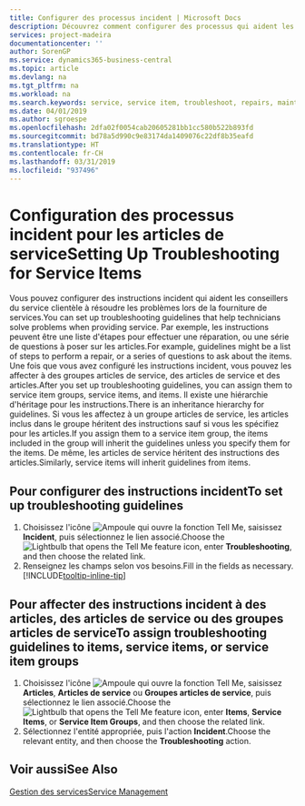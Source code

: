 ```yaml
---
title: Configurer des processus incident | Microsoft Docs
description: Découvrez comment configurer des processus qui aident les conseillers du service clientèle à identifier et à résoudre les problèmes liés aux articles de service.
services: project-madeira
documentationcenter: ''
author: SorenGP
ms.service: dynamics365-business-central
ms.topic: article
ms.devlang: na
ms.tgt_pltfrm: na
ms.workload: na
ms.search.keywords: service, service item, troubleshoot, repairs, maintenance
ms.date: 04/01/2019
ms.author: sgroespe
ms.openlocfilehash: 2dfa02f0054cab20605281bb1cc580b522b893fd
ms.sourcegitcommit: bd78a5d990c9e83174da1409076c22df8b35eafd
ms.translationtype: HT
ms.contentlocale: fr-CH
ms.lasthandoff: 03/31/2019
ms.locfileid: "937496"
---
```

# <a name="setting-up-troubleshooting-for-service-items"></a><span data-ttu-id="c2d6a-103">Configuration des processus incident pour les articles de service</span><span class="sxs-lookup"><span data-stu-id="c2d6a-103">Setting Up Troubleshooting for Service Items</span></span>
<span data-ttu-id="c2d6a-104">Vous pouvez configurer des instructions incident qui aident les conseillers du service clientèle à résoudre les problèmes lors de la fourniture de services.</span><span class="sxs-lookup"><span data-stu-id="c2d6a-104">You can set up troubleshooting guidelines that help technicians solve problems when providing service.</span></span> <span data-ttu-id="c2d6a-105">Par exemple, les instructions peuvent être une liste d'étapes pour effectuer une réparation, ou une série de questions à poser sur les articles.</span><span class="sxs-lookup"><span data-stu-id="c2d6a-105">For example, guidelines might be a list of steps to perform a repair, or a series of questions to ask about the items.</span></span> <span data-ttu-id="c2d6a-106">Une fois que vous avez configuré les instructions incident, vous pouvez les affecter à des groupes articles de service, des articles de service et des articles.</span><span class="sxs-lookup"><span data-stu-id="c2d6a-106">After you set up troubleshooting guidelines, you can assign them to service item groups, service items, and items.</span></span> <span data-ttu-id="c2d6a-107">Il existe une hiérarchie d'héritage pour les instructions.</span><span class="sxs-lookup"><span data-stu-id="c2d6a-107">There is an inheritance hierarchy for guidelines.</span></span> <span data-ttu-id="c2d6a-108">Si vous les affectez à un groupe articles de service, les articles inclus dans le groupe héritent des instructions sauf si vous les spécifiez pour les articles.</span><span class="sxs-lookup"><span data-stu-id="c2d6a-108">If you assign them to a service item group, the items included in the group will inherit the guidelines unless you specify them for the items.</span></span> <span data-ttu-id="c2d6a-109">De même, les articles de service héritent des instructions des articles.</span><span class="sxs-lookup"><span data-stu-id="c2d6a-109">Similarly, service items will inherit guidelines from items.</span></span>  

## <a name="to-set-up-troubleshooting-guidelines"></a><span data-ttu-id="c2d6a-110">Pour configurer des instructions incident</span><span class="sxs-lookup"><span data-stu-id="c2d6a-110">To set up troubleshooting guidelines</span></span>
1. <span data-ttu-id="c2d6a-111">Choisissez l'icône ![Ampoule qui ouvre la fonction Tell Me](media/ui-search/search_small.png "Dites-moi ce que vous voulez faire"), saisissez **Incident**, puis sélectionnez le lien associé.</span><span class="sxs-lookup"><span data-stu-id="c2d6a-111">Choose the ![Lightbulb that opens the Tell Me feature](media/ui-search/search_small.png "Tell me what you want to do") icon, enter **Troubleshooting**, and then choose the related link.</span></span>  
2. <span data-ttu-id="c2d6a-112">Renseignez les champs selon vos besoins.</span><span class="sxs-lookup"><span data-stu-id="c2d6a-112">Fill in the fields as necessary.</span></span> [!INCLUDE[tooltip-inline-tip](includes/tooltip-inline-tip_md.md)]  

## <a name="to-assign-troubleshooting-guidelines-to-items-service-items-or-service-item-groups"></a><span data-ttu-id="c2d6a-113">Pour affecter des instructions incident à des articles, des articles de service ou des groupes articles de service</span><span class="sxs-lookup"><span data-stu-id="c2d6a-113">To assign troubleshooting guidelines to items, service items, or service item groups</span></span>
1. <span data-ttu-id="c2d6a-114">Choisissez l'icône ![Ampoule qui ouvre la fonction Tell Me](media/ui-search/search_small.png "Dites-moi ce que vous voulez faire"), saisissez **Articles**, **Articles de service** ou **Groupes articles de service**, puis sélectionnez le lien associé.</span><span class="sxs-lookup"><span data-stu-id="c2d6a-114">Choose the ![Lightbulb that opens the Tell Me feature](media/ui-search/search_small.png "Tell me what you want to do") icon, enter **Items**, **Service Items**, or **Service Item Groups**, and then choose the related link.</span></span>  
2. <span data-ttu-id="c2d6a-115">Sélectionnez l'entité appropriée, puis l'action **Incident**.</span><span class="sxs-lookup"><span data-stu-id="c2d6a-115">Choose the relevant entity, and then choose the **Troubleshooting** action.</span></span>  

## <a name="see-also"></a><span data-ttu-id="c2d6a-116">Voir aussi</span><span class="sxs-lookup"><span data-stu-id="c2d6a-116">See Also</span></span>
[<span data-ttu-id="c2d6a-117">Gestion des services</span><span class="sxs-lookup"><span data-stu-id="c2d6a-117">Service Management</span></span>](service-service.md)